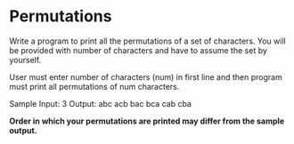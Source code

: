 # Permutations

Write a program to print all the permutations of a set of characters. You will be provided with number of characters and have to assume the set by yourself.

User must enter number of characters (num) in first line and then program must print all permutations of num characters.

Sample Input: 3
Output: abc
acb
bac
bca
cab
cba

**Order in which your permutations are printed may differ from the sample output.**
